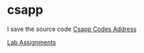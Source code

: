 # csapp
I save the source code
[Csapp Codes Address](http://csapp.cs.cmu.edu/public/code.html)
  
[Lab Assignments](http://csapp.cs.cmu.edu/3e/labs.html)
